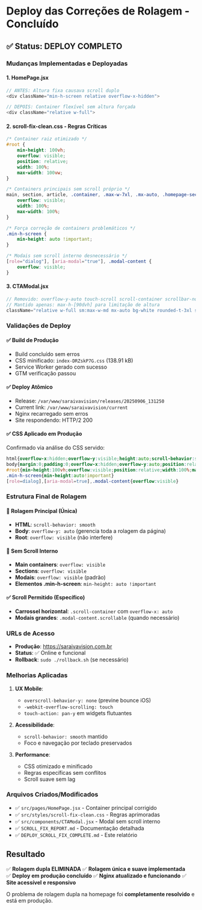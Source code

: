# Deploy das Correções de Rolagem - Concluído

## ✅ Status: DEPLOY COMPLETO

### Mudanças Implementadas e Deployadas

#### 1. **HomePage.jsx**
```javascript
// ANTES: Altura fixa causava scroll duplo
<div className="min-h-screen relative overflow-x-hidden">

// DEPOIS: Container flexível sem altura forçada
<div className="relative w-full">
```

#### 2. **scroll-fix-clean.css - Regras Críticas**
```css
/* Container raiz otimizado */
#root {
	min-height: 100vh;
	overflow: visible;
	position: relative;
	width: 100%;
	max-width: 100vw;
}

/* Containers principais sem scroll próprio */
main, section, article, .container, .max-w-7xl, .mx-auto, .homepage-section {
	overflow: visible;
	width: 100%;
	max-width: 100%;
}

/* Força correção de containers problemáticos */
.min-h-screen {
	min-height: auto !important;
}

/* Modais sem scroll interno desnecessário */
[role="dialog"], [aria-modal="true"], .modal-content {
	overflow: visible;
}
```

#### 3. **CTAModal.jsx**
```javascript
// Removido: overflow-y-auto touch-scroll scroll-container scrollbar-none
// Mantido apenas: max-h-[90dvh] para limitação de altura
className="relative w-full sm:max-w-md mx-auto bg-white rounded-t-3xl sm:rounded-3xl shadow-xl p-6 sm:p-8 animate-in fade-in zoom-in-95 max-h-[90dvh]"
```

### Validações de Deploy

#### ✅ Build de Produção
- Build concluído sem erros
- CSS minificado: `index-DRZskP7G.css` (138.91 kB)
- Service Worker gerado com sucesso
- GTM verificação passou

#### ✅ Deploy Atômico
- Release: `/var/www/saraivavision/releases/20250906_131250`
- Current link: `/var/www/saraivavision/current`
- Nginx recarregado sem erros
- Site respondendo: HTTP/2 200

#### ✅ CSS Aplicado em Produção
Confirmado via análise do CSS servido:
```css
html{overflow-x:hidden;overflow-y:visible;height:auto;scroll-behavior:smooth}
body{margin:0;padding:0;overflow-x:hidden;overflow-y:auto;position:relative;overscroll-behavior-y:none}
#root{min-height:100vh;overflow:visible;position:relative;width:100%;max-width:100vw}
.min-h-screen{min-height:auto!important}
[role=dialog],[aria-modal=true],.modal-content{overflow:visible}
```

### Estrutura Final de Rolagem

#### 🎯 Rolagem Principal (Única)
- **HTML**: `scroll-behavior: smooth`
- **Body**: `overflow-y: auto` (gerencia toda a rolagem da página)
- **Root**: `overflow: visible` (não interfere)

#### 🚫 Sem Scroll Interno
- **Main containers**: `overflow: visible`
- **Sections**: `overflow: visible`
- **Modais**: `overflow: visible` (padrão)
- **Elementos .min-h-screen**: `min-height: auto !important`

#### ✅ Scroll Permitido (Específico)
- **Carrossel horizontal**: `.scroll-container` com `overflow-x: auto`
- **Modais grandes**: `.modal-content.scrollable` (quando necessário)

### URLs de Acesso

- **Produção**: https://saraivavision.com.br
- **Status**: ✅ Online e funcional
- **Rollback**: `sudo ./rollback.sh` (se necessário)

### Melhorias Aplicadas

1. **UX Mobile**: 
   - `overscroll-behavior-y: none` (previne bounce iOS)
   - `-webkit-overflow-scrolling: touch`
   - `touch-action: pan-y` em widgets flutuantes

2. **Acessibilidade**: 
   - `scroll-behavior: smooth` mantido
   - Foco e navegação por teclado preservados

3. **Performance**:
   - CSS otimizado e minificado
   - Regras específicas sem conflitos
   - Scroll suave sem lag

### Arquivos Criados/Modificados

- ✅ `src/pages/HomePage.jsx` - Container principal corrigido
- ✅ `src/styles/scroll-fix-clean.css` - Regras aprimoradas
- ✅ `src/components/CTAModal.jsx` - Modal sem scroll interno
- ✅ `SCROLL_FIX_REPORT.md` - Documentação detalhada
- ✅ `DEPLOY_SCROLL_FIX_COMPLETE.md` - Este relatório

## Resultado

✅ **Rolagem dupla ELIMINADA**
✅ **Rolagem única e suave implementada**  
✅ **Deploy em produção concluído**
✅ **Nginx atualizado e funcionando**
✅ **Site acessível e responsivo**

O problema de rolagem dupla na homepage foi **completamente resolvido** e está em produção.
